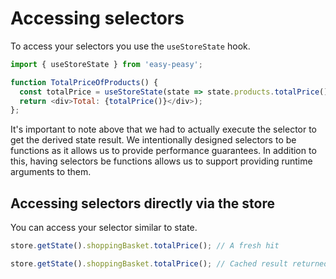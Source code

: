 # Accessing selectors

To access your selectors you use the `useStoreState` hook.

```javascript
import { useStoreState } from 'easy-peasy';

function TotalPriceOfProducts() {
  const totalPrice = useStoreState(state => state.products.totalPrice());
  return <div>Total: {totalPrice()}</div>);
};
```

It's important to note above that we had to actually execute the selector to
get the derived state result. We intentionally designed selectors to be functions
as it allows us to provide performance guarantees. In addition to this, having
selectors be functions allows us to support providing runtime arguments to
them.

## Accessing selectors directly via the store

You can access your selector similar to state.

```javascript
store.getState().shoppingBasket.totalPrice(); // A fresh hit

store.getState().shoppingBasket.totalPrice(); // Cached result returned
```
